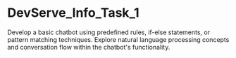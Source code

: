 # DevServe_Info_Task_1
Develop a basic chatbot using predefined rules, if-else statements, or pattern matching techniques. Explore natural language processing concepts and conversation flow within the chatbot's functionality.
